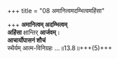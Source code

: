 +++
title = "08 अमानित्वमदम्भित्वमहिंसा"

+++
**अमानित्वम् अदम्भित्वम्**  
**अहिंसा** क्षान्तिर् **आर्जवम्**।  
**आचार्योपासनं शौचं**  
स्थैर्यम् आत्म-विनिग्रहः …॥13.8॥+++(5)+++